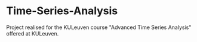 # Time-Series-Analysis


Project realised for the KULeuven course "Advanced Time Series Analysis" offered at KULeuven.

